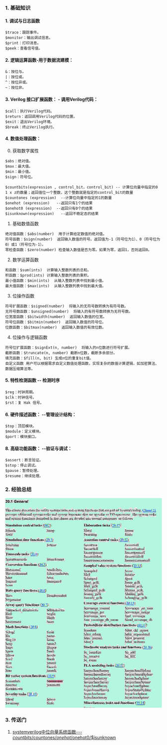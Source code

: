 ### 1. 基础知识
#### 1. 调试与日志函数
~~~
$trace：跟踪事件。
$monitor：输出调试信息。
$print：打印消息。
$peek：查看信号值。
~~~

#### 2. 逻辑运算函数-用于数据流建模：
~~~
&：按位与。
|：按位或。
^：按位异或。
~：按位非。
~~~

#### 3. Verilog 接口扩展函数： - 调用Verilog代码：
~~~
$call：执行Verilog代码。
$return：返回调用Verilog代码的位置。
$exit：退出Verilog环境。
$break：终止Verilog执行。
~~~

#### 4. 数值处理函数：
0. 获取数字属性
~~~
$abs：绝对值。
$max：最大值。
$min：最小值。
$sign：符号位。

$countbits(expression , control_bit，control_bit) -- 计算位向量中指定的0 1 x z的数量；返回值位一个整数，这个整数就是指定的control_bit的数量
$countones (expression)  --计算位向量中指定的1的数量
$onehot (expression)   --返回只有1个的结果
$onehot0 (expression)  --返回只有0个的结果
$isunknown(expression)   --返回不稳定态的结果
~~~

1. 基础数值函数
~~~
绝对值函数：$abs(number)  用于计算给定数值的绝对值。
符号函数：$sign(number)  返回输入数值的符号。返回值为-1（符号位为1）、0（符号位为0）或1（符号位为-1）。
零检查函数：$zero(number) 检查输入数值是否为零。如果为零，返回1，否则返回0。
~~~

2. 数学运算函数
~~~
和函数：$sum(ints)  计算输入整数列表的总和。
积函数：$prod(ints) 计算输入整数列表的乘积。
最小值函数：$min(ints)  从输入整数列表中找到最小值。
最大值函数：$max(ints)  从输入整数列表中找到最大值。
~~~

3. 位操作函数
~~~
符号扩展函数：$signed(number)  将输入的无符号数转换为有符号数。
无符号数函数：$unsigned(number)  将输入的有符号数转换为无符号数。
位宽度函数：$bitwidth(number)  返回输入数值的位宽。
符号位函数：$bitmin(number)  返回输入数值的符号位。
位数函数：$bitmax(number)  返回输入数值的有效位数。
~~~

4. 位操作与逻辑函数
~~~
符号位扩展函数：$signExt(n, number)  将输入的n位数进行符号扩展。
截断函数：$truncate(n, number) 截断n位数，截断多余部分。
填充函数：$fill(n, bit) 生成n位的重复bit值。
自定义函数 用户可以根据需求自定义数值处理函数，实现复杂的数值计算逻辑，如加密算法、数据压缩算法等。
~~~

#### 5. 特性检测函数  -- 检测时序
~~~
$reg：时钟周期。
$clk：时钟信号。
$rst：复 Hak 信号。
~~~


#### 6. 硬件描述函数： --管理设计结构：
~~~
$top：顶层模块。
$module：定义模块。
$port：模块接口。
~~~

#### 8. 高级功能函数： --验证与调试：
~~~
$assert：断言验证。
$stop：停止调试。
$pause：暂停处理。
$resume：继续处理。
~~~



### 2. 经验总结

![](99_img/Snipaste_2025-02-21_14-45-42.jpg)


### 3. 传送门
1. [systemverilog中位向量系统函数---$countbits/$countones/$onehot/$onehot0/$isunknown](https://blog.csdn.net/michael177/article/details/120937977)